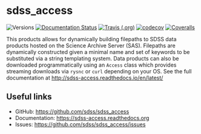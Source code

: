 # sdss_access

![Versions](https://img.shields.io/badge/python->3.7-blue)
[![Documentation Status](https://readthedocs.org/projects/sdss-access/badge/?version=latest)](https://sdss-access.readthedocs.io/en/latest/?badge=latest)
[![Travis (.org)](https://img.shields.io/travis/sdss/sdss_access)](https://travis-ci.org/sdss/sdss_access)
[![codecov](https://codecov.io/gh/sdss/sdss_access/branch/master/graph/badge.svg)](https://codecov.io/gh/sdss/sdss_access)
[![Coveralls](https://coveralls.io/repos/github/sdss/sdss_access/badge.svg)](https://coveralls.io/github/sdss/sdss_access)


This products allows for dynamically building filepaths to SDSS data products hosted on the Science Archive Server (SAS).  Filepaths
are dynamically constructed given a minimal name and set of keywords to be substituted via a string templating system.  Data products
can also be downloaded programmatically using an ``Access`` class which provides streaming downloads via ``rysnc`` or ``curl``
depending on your OS. See the full documentation at http://sdss-access.readthedocs.io/en/latest/

Useful links
------------

- GitHub: https://github.com/sdss/sdss_access
- Documentation: https://sdss-access.readthedocs.org
- Issues: https://github.com/sdss/sdss_access/issues


